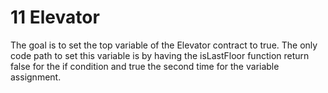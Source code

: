 # 11 Elevator

The goal is to set the top variable of the Elevator contract to true. The only code path to set this variable is by having the isLastFloor function return false for the if condition and true the second time for the variable assignment.
